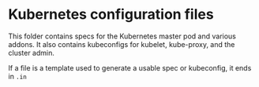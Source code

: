 # Kubernetes configuration files

This folder contains specs for the Kubernetes master pod and various
addons. It also contains kubeconfigs for kubelet, kube-proxy, and the
cluster admin.

If a file is a template used to generate a usable spec or kubeconfig, it
ends in `.in`
